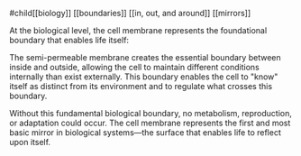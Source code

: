 #child[[biology]] [[boundaries]] [[in, out, and around]] [[mirrors]]


At the biological level, the cell membrane represents the foundational boundary that enables life itself:

The semi-permeable membrane creates the essential boundary between inside and outside, allowing the cell to maintain different conditions internally than exist externally. This boundary enables the cell to "know" itself as distinct from its environment and to regulate what crosses this boundary.

Without this fundamental biological boundary, no metabolism, reproduction, or adaptation could occur. The cell membrane represents the first and most basic mirror in biological systems—the surface that enables life to reflect upon itself.